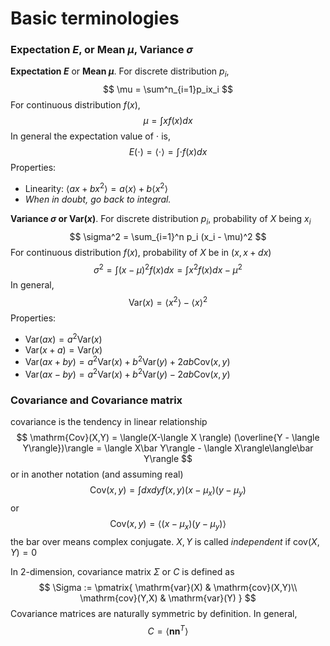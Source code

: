 # Basic terminologies
### Expectation $E$, or Mean $\mu$, Variance $\sigma$
**Expectation $E$** or **Mean $\mu$**. For discrete distribution $p_i$, 
$$
\mu = \sum^n_{i=1}p_ix_i
$$
 For continuous distribution $f(x)$,
$$
\mu = \int xf(x)dx
$$
In general the expectation value of $\cdot$ is,
$$
E(\cdot) = \langle \cdot \rangle = \int \cdot f(x) dx
$$
Properties:
- Linearity: $\langle ax + bx^2\rangle = a\langle x\rangle + b\langle x^2\rangle$
- *When in doubt, go back to integral.*

**Variance $\sigma$ or $\mathrm{Var}(x)$**. For discrete distribution $p_i$, probability of $X$ being $x_i$
$$
\sigma^2 = \sum_{i=1}^n p_i (x_i - \mu)^2
$$
For continuous distribution $f(x)$, probability of $X$ be in $(x, x+dx)$
$$
\sigma^2 = \int (x-\mu)^2 f(x)dx = \int x^2f(x)dx - \mu^2
$$
In general,
$$
\mathrm{Var}(x) = \langle x^2\rangle - \langle x \rangle ^2
$$
Properties:
 - $\mathrm{Var}(ax) = a^2 \mathrm{Var}(x)$
 - $\mathrm{Var}(x+a) = \mathrm{Var}(x)$
 - $\mathrm{Var}(ax + by) = a^2 \mathrm{Var}(x) + b^2 \mathrm{Var}(y) + 2ab \mathrm{Cov}(x,y)$
 - $\mathrm{Var}(ax - by) = a^2 \mathrm{Var}(x) + b^2 \mathrm{Var}(y) - 2ab \mathrm{Cov}(x,y)$

### Covariance and Covariance matrix
covariance is the tendency in linear relationship
$$
\mathrm{Cov}(X,Y) = \langle(X-\langle X \rangle) (\overline{Y - \langle Y\rangle})\rangle = \langle X\bar Y\rangle - \langle X\rangle\langle\bar Y\rangle
$$
or in another notation (and assuming real)
$$
\mathrm{Cov}(x,y) = \int dxdy f(x, y)(x-\mu_x)(y - \mu_y)
$$
or
$$
\mathrm{Cov}(x,y) = \langle (x-\mu_x)(y - \mu_y)\rangle
$$the bar over means complex conjugate. $X, Y$ is called *independent* if $\text{cov}(X,Y)=0$

In 2-dimension, covariance matrix $\Sigma$ or $C$ is defined as
$$
\Sigma := \pmatrix{
\mathrm{var}(X) & \mathrm{cov}(X,Y)\\
\mathrm{cov}(Y,X) & \mathrm{var}(Y)
}
$$
Covariance matrices are naturally symmetric by definition. In general,
$$
C = \langle \boldsymbol{n} \boldsymbol{n}^T\rangle
$$

